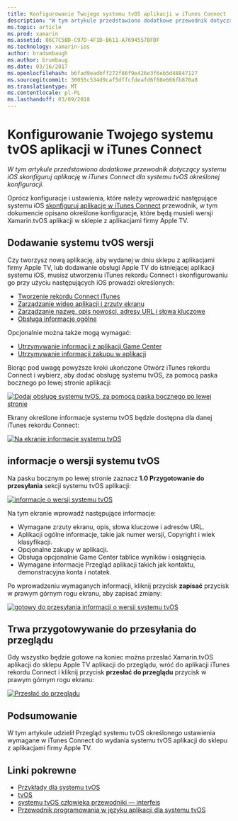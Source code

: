 ```yaml
---
title: Konfigurowanie Twojego systemu tvOS aplikacji w iTunes Connect
description: "W tym artykule przedstawiono dodatkowe przewodnik dotyczący systemu iOS skonfiguruj aplikację w iTunes Connect dla systemu tvOS określonej konfiguracji."
ms.topic: article
ms.prod: xamarin
ms.assetid: 86C7C5BD-C97D-4F1D-B611-A7694557BFDF
ms.technology: xamarin-ios
author: bradumbaugh
ms.author: brumbaug
ms.date: 03/16/2017
ms.openlocfilehash: b6fad9eadbff272f86f9e426e3f6eb5d48847127
ms.sourcegitcommit: 30055c534d9caf5dffcfdeafd6f08e666fb870a8
ms.translationtype: MT
ms.contentlocale: pl-PL
ms.lasthandoff: 03/09/2018
---
```

# <a name="configure-your-tvos-app-in-itunes-connect"></a>Konfigurowanie Twojego systemu tvOS aplikacji w iTunes Connect

_W tym artykule przedstawiono dodatkowe przewodnik dotyczący systemu iOS skonfiguruj aplikację w iTunes Connect dla systemu tvOS określonej konfiguracji._


Oprócz konfiguracje i ustawienia, które należy wprowadzić następujące systemu iOS [skonfiguruj aplikację w iTunes Connect](~/ios/deploy-test/app-distribution/app-store-distribution/itunesconnect.md) przewodnik, w tym dokumencie opisano określone konfiguracje, które będą musieli wersji Xamarin.tvOS aplikacji w sklepie z aplikacjami firmy Apple TV.

<a name="Adding-a-tvOS-Release-Version" />

## <a name="adding-a-tvos-release-version"></a>Dodawanie systemu tvOS wersji

Czy tworzysz nową aplikację, aby wydanej w dniu sklepu z aplikacjami firmy Apple TV, lub dodawanie obsługi Apple TV do istniejącej aplikacji systemu iOS, musisz utworzeniu iTunes rekordu Connect i skonfigurowaniu go przy użyciu następujących iOS prowadzi określonych:

- [Tworzenie rekordu Connect iTunes](~/ios/deploy-test/app-distribution/app-store-distribution/itunesconnect.md#creating)
- [Zarządzanie wideo aplikacji i zrzuty ekranu](~/ios/deploy-test/app-distribution/app-store-distribution/itunesconnect.md#managing)
- [Zarządzanie nazwę, opis nowości, adresy URL i słowa kluczowe](~/ios/deploy-test/app-distribution/app-store-distribution/itunesconnect.md#metadata)
- [Obsługa informacje ogólne](~/ios/deploy-test/app-distribution/app-store-distribution/itunesconnect.md#general)

Opcjonalnie można także mogą wymagać:

- [Utrzymywanie informacji z aplikacji Game Center](~/ios/deploy-test/app-distribution/app-store-distribution/itunesconnect.md#game-center)
- [Utrzymywanie informacji zakupu w aplikacji](~/ios/deploy-test/app-distribution/app-store-distribution/itunesconnect.md#iap)

Biorąc pod uwagę powyższe kroki ukończone Otwórz iTunes rekordu Connect i wybierz, aby dodać obsługę systemu tvOS, za pomocą paska bocznego po lewej stronie aplikacji:

[![](itunes-connect-images/connect01.png "Dodaj obsługę systemu tvOS, za pomocą paska bocznego po lewej stronie")](itunes-connect-images/connect01.png#lightbox)

Ekrany określone informacje systemu tvOS będzie dostępna dla danej iTunes rekordu Connect:

[![](itunes-connect-images/connect02.png "Na ekranie informacje systemu tvOS")](itunes-connect-images/connect02.png#lightbox)

<a name="tvOS-Version-Information" />

## <a name="tvos-version-information"></a>informacje o wersji systemu tvOS

Na pasku bocznym po lewej stronie zaznacz **1.0 Przygotowanie do przesyłania** sekcji systemu tvOS aplikacji:

[![](itunes-connect-images/connect03.png "informacje o wersji systemu tvOS")](itunes-connect-images/connect03.png#lightbox)

Na tym ekranie wprowadź następujące informacje:

- Wymagane zrzuty ekranu, opis, słowa kluczowe i adresów URL.
- Aplikacji ogólne informacje, takie jak numer wersji, Copyright i wiek klasyfikacji.
- Opcjonalne zakupy w aplikacji.
- Obsługa opcjonalnie Game Center tablice wyników i osiągnięcia.
- Wymagane informacje Przegląd aplikacji takich jak kontaktu, demonstracyjna konta i notatek.

Po wprowadzeniu wymaganych informacji, kliknij przycisk **zapisać** przycisk w prawym górnym rogu ekranu, aby zapisać zmiany:

[![](itunes-connect-images/connect04.png "gotowy do przesyłania informacji o wersji systemu tvOS")](itunes-connect-images/connect04.png#lightbox)

<a name="Submitting-for-Review" />

## <a name="preparing-to-submit-for-review"></a>Trwa przygotowywanie do przesyłania do przeglądu

Gdy wszystko będzie gotowe na koniec można przesłać Xamarin.tvOS aplikacji do sklepu Apple TV aplikacji do przeglądu, wróć do aplikacji iTunes rekordu Connect i kliknij przycisk **przesłać do przeglądu** przycisk w prawym górnym rogu ekranu:

[![](itunes-connect-images/connect05.png "Przesłać do przeglądu")](itunes-connect-images/connect05.png#lightbox)

<a name="Summary" />

## <a name="summary"></a>Podsumowanie

W tym artykule udzielił Przegląd systemu tvOS określonego ustawienia wymagane w iTunes Connect do wydania systemu tvOS aplikacji do sklepu z aplikacjami firmy Apple TV.



## <a name="related-links"></a>Linki pokrewne

- [Przykłady dla systemu tvOS](https://developer.xamarin.com/samples/tvos/all/)
- [tvOS](https://developer.apple.com/tvos/)
- [systemu tvOS człowieka przewodniki — interfejs](https://developer.apple.com/tvos/human-interface-guidelines/)
- [Przewodnik programowania w języku aplikacji dla systemu tvOS](https://developer.apple.com/library/prerelease/tvos/documentation/General/Conceptual/AppleTV_PG/)
